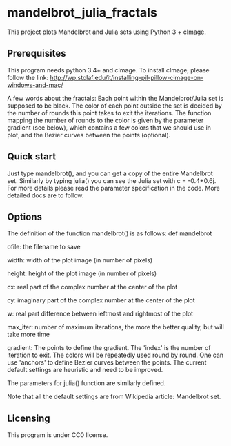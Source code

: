 # mandelbrot_julia_fractals
This project plots Mandelbrot and Julia sets using Python 3 + cImage.


## Prerequisites

This program needs python 3.4+ and cImage. To install cImage, please follow the link:
http://wp.stolaf.edu/it/installing-pil-pillow-cimage-on-windows-and-mac/

A few words about the fractals: 
Each point within the Mandelbrot/Julia set is supposed to be black.
The color of each point outside the set is decided by the number of rounds this point takes to exit the iterations.
The function mapping the number of rounds to the color is given by the parameter gradient (see below), which contains a few colors that we should use in plot, and the Bezier curves between the points (optional).


## Quick start

Just type mandelbrot(), and you can get a copy of the entire Mandelbrot set. Similarly by typing julia() you can see the Julia set with c = -0.4+0.6j.
For more details please read the parameter specification in the code. More detailed docs are to follow.


## Options

The definition of the function mandelbrot() is as follows:
def mandelbrot

ofile: the filename to save

width: width of the plot image (in number of pixels)
				
height: height of the plot image (in number of pixels)
				
cx: real part of the complex number at the center of the plot
				
cy: imaginary part of the complex number at the center of the plot
				
w: real part difference between leftmost and rightmost of the plot
				
max_iter: number of maximum iterations, the more the better quality, but will take more time
				
gradient: 
The points to define the gradient.
The 'index' is the number of iteration to exit.
The colors will be repeatedly used round by round.
One can use 'anchors' to define Bezier curves between the points.
The current default settings are heuristic and need to be improved.

The parameters for julia() function are similarly defined.
				
Note that all the default settings are from Wikipedia article: Mandelbrot set.		

## Licensing

This program is under CC0 license.
